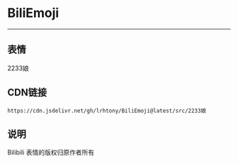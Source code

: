 
# BiliEmoji
---
## 表情
2233娘
## CDN链接
```
https://cdn.jsdelivr.net/gh/lrhtony/BiliEmoji@latest/src/2233娘
```
## 说明
Bilibili 表情的版权归原作者所有
